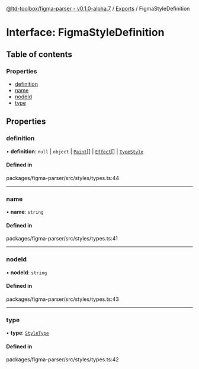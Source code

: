 [@ltd-toolbox/figma-parser - v0.1.0-alpha.7](../README.md) / [Exports](../modules.md) / FigmaStyleDefinition

# Interface: FigmaStyleDefinition

## Table of contents

### Properties

- [definition](FigmaStyleDefinition.md#definition)
- [name](FigmaStyleDefinition.md#name)
- [nodeId](FigmaStyleDefinition.md#nodeid)
- [type](FigmaStyleDefinition.md#type)

## Properties

### definition

• **definition**: ``null`` \| `object` \| [`Paint`](../modules.md#paint)[] \| [`Effect`](../modules.md#effect)[] \| [`TypeStyle`](../modules.md#typestyle)

#### Defined in

packages/figma-parser/src/styles/types.ts:44

___

### name

• **name**: `string`

#### Defined in

packages/figma-parser/src/styles/types.ts:41

___

### nodeId

• **nodeId**: `string`

#### Defined in

packages/figma-parser/src/styles/types.ts:43

___

### type

• **type**: [`StyleType`](../modules.md#styletype)

#### Defined in

packages/figma-parser/src/styles/types.ts:42
